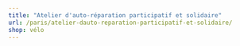 ```yaml
---
title: "Atelier d'auto-réparation participatif et solidaire"
url: /paris/atelier-dauto-reparation-participatif-et-solidaire/
shop: vélo
---
```

